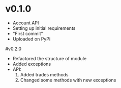 # v0.1.0
- Account API
- Setting up initial requirements
- "First commit"
- Uploaded on PyPi

#v0.2.0

- Refactored the structure of module
- Added exceptions
- API:
    1. Added trades methods 
    2. Changed some methods with new exceptions